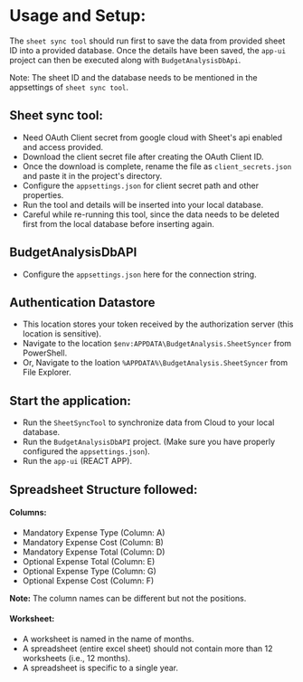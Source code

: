 # Usage and Setup:

The `sheet sync tool` should run first to save the data from provided sheet ID into a provided database. 
Once the details have been saved, the `app-ui` project can then be executed along with `BudgetAnalysisDbApi`.

Note: The sheet ID and the database needs to be mentioned in the appsettings of `sheet sync tool`.


## Sheet sync tool:

* Need OAuth Client secret from google cloud with Sheet's api enabled and access provided.
* Download the client secret file after creating the OAuth Client ID.
* Once the download is complete, rename the file as `client_secrets.json` and paste it in the project's directory.
* Configure the `appsettings.json` for client secret path and other properties.
* Run the tool and details will be inserted into your local database.
* Careful while re-running this tool, since the data needs to be deleted first from the local database before inserting again.


## BudgetAnalysisDbAPI

* Configure the `appsettings.json` here for the connection string.


## Authentication Datastore

* This location stores your token received by the authorization server (this location is sensitive).
* Navigate to the location `$env:APPDATA\BudgetAnalysis.SheetSyncer` from PowerShell.
* Or, Navigate to the loation `%APPDATA%\BudgetAnalysis.SheetSyncer` from File Explorer.


## Start the application:

* Run the `SheetSyncTool` to synchronize data from Cloud to your local database.
* Run the `BudgetAnalysisDbAPI` project. (Make sure you have properly configured the `appsettings.json`).
* Run the `app-ui` (REACT APP).


## Spreadsheet Structure followed:

#### Columns:

* Mandatory Expense Type (Column: A)
* Mandatory Expense Cost (Column: B)
* Mandatory Expense Total (Column: D)
* Optional Expense Total (Column: E)
* Optional Expense Type (Column: G)
* Optional Expense Cost (Column: F)

**Note:** The column names can be different but not the positions.

#### Worksheet:

* A worksheet is named in the name of months.
* A spreadsheet (entire excel sheet) should not contain more than 12 worksheets (i.e., 12 months).
* A spreadsheet is specific to a single year.